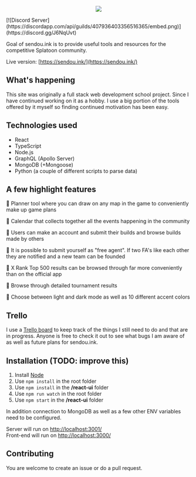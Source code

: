 <p align="center">
<img src="https://github.com/Sendouc/sendou-ink/blob/master/sink-squid.png">
</p>
[![Discord Server](https://discordapp.com/api/guilds/407936403356516365/embed.png)](https://discord.gg/J6NqUvt)

Goal of sendou.ink is to provide useful tools and resources for the competitive Splatoon community.

Live version: [https://sendou.ink/](https://sendou.ink/)

## What's happening

This site was originally a full stack web development school project. Since I have continued working on it as a hobby. I use a big portion of the tools offered by it myself so finding continued motivation has been easy.

## Technologies used

- React
- TypeScript
- Node.js
- GraphQL (Apollo Server)
- MongoDB (+Mongoose)
- Python (a couple of different scripts to parse data)

## A few highlight features

🦑 Planner tool where you can draw on any map in the game to conveniently make up game plans

🦑 Calendar that collects together all the events happening in the community

🦑 Users can make an account and submit their builds and browse builds made by others

🦑 It is possible to submit yourself as "free agent". If two FA's like each other they are notified and a new team can be founded

🦑 X Rank Top 500 results can be browsed through far more conveniently than on the official app

🦑 Browse through detailed tournament results

🦑 Choose between light and dark mode as well as 10 different accent colors

## Trello

I use a [Trello board](https://trello.com/b/P46kMiY9/sendouink) to keep track of the things I still need to do and that are in progress. Anyone is free to check it out to see what bugs I am aware of as well as future plans for sendou.ink.

## Installation (TODO: improve this)

1. Install [Node](https://nodejs.org/en/)
2. Use `npm install` in the root folder
3. Use `npm install` in the **/react-ui** folder
4. Use `npm run watch` in the root folder
5. Use `npm start` in the **/react-ui** folder

In addition connection to MongoDB as well as a few other ENV variables need to be configured.

Server will run on [http://localhost:3001/](http://localhost:3001/)  
Front-end will run on [http://localhost:3000/](http://localhost:3000/)

## Contributing

You are welcome to create an issue or do a pull request.

